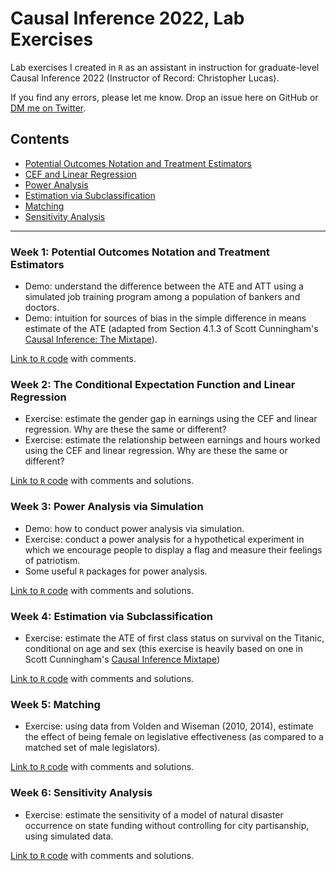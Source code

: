 # Causal Inference 2022, Lab Exercises

Lab exercises I created in `R` as an assistant in instruction for graduate-level Causal Inference 2022 (Instructor of Record: Christopher Lucas).

If you find any errors, please let me know. Drop an issue here on GitHub or [DM me on Twitter](twitter.com/benjaminsnoble).

## Contents
- [Potential Outcomes Notation and Treatment Estimators](#week-1-potential-outcomes-notation-and-treatment-estimators)
- [CEF and Linear Regression](#week-2-the-conditional-expectation-function-and-linear-regression)
- [Power Analysis](#week-3-power-analysis-via-simulation)
- [Estimation via Subclassification](week-4-estimation-via-subclassification)
- [Matching](#week-5-matching)
- [Sensitivity Analysis](#week-6-sensitivity-analysis)

---

### Week 1: Potential Outcomes Notation and Treatment Estimators

- Demo: understand the difference between the ATE and ATT using a simulated job training program among a population of bankers and doctors.
- Demo: intuition for sources of bias in the simple difference in means estimate of the ATE (adapted from Section 4.1.3 of Scott Cunningham's [Causal Inference: The Mixtape](https://mixtape.scunning.com/potential-outcomes.html#simple-difference-in-means-decomposition)).

[Link to `R` code](/Lab1/lab1_att_po.R) with comments.

### Week 2: The Conditional Expectation Function and Linear Regression

- Exercise: estimate the gender gap in earnings using the CEF and linear regression. Why are these the same or different?
- Exercise: estimate the relationship between earnings and hours worked using the CEF and linear regression. Why are these the same or different?

[Link to `R` code](/Lab2/lab2_cef_regression.R) with comments and solutions.

### Week 3: Power Analysis via Simulation

- Demo: how to conduct power analysis via simulation.
- Exercise: conduct a power analysis for a hypothetical experiment in which we encourage people to display a flag and measure their feelings of patriotism. 
- Some useful `R` packages for power analysis.

[Link to `R` code](/Lab3/lab3_power.R) with comments and solutions.

### Week 4: Estimation via Subclassification

- Exercise: estimate the ATE of first class status on survival on the Titanic, conditional on age and sex (this exercise is heavily based on one in Scott Cunningham's [Causal Inference Mixtape](https://mixtape.scunning.com/matching-and-subclassification.html#subclassification-exercise-titanic-mathrmdata-set))

[Link to `R` code](/Lab4/lab4_sublcass.R) with comments and solutions.

### Week 5: Matching

- Exercise: using data from Volden and Wiseman (2010, 2014), estimate the effect of being female on legislative effectiveness (as compared to a matched set of male legislators). 

[Link to `R` code](/Lab5/lab5_matching.R) with comments and solutions.

### Week 6: Sensitivity Analysis

- Exercise: estimate the sensitivity of a model of natural disaster occurrence on state funding without controlling for city partisanship, using simulated data.

[Link to `R` code](/Lab6/lab6_sensitivity.R) with comments and solutions.
